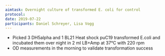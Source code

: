 ```yaml
---
aimtask: Overnight culture of transformed E. coli for control
protocol: 
date: 2019-07-22
participants: Daniel Schreyer, Lisa Vogg
---
```


* Picked 3 DH5alpha and 1 BL21 Heat shock puC19 transformed E.coli and incubated them over night in 2 ml LB+Amp at 37°C with 220 rpm
* OD measurements in the morning to validate transformation success